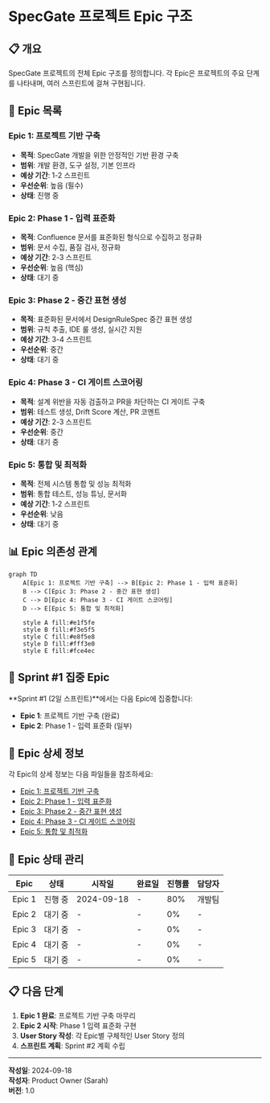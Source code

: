 # SpecGate 프로젝트 Epic 구조

## 📋 개요

SpecGate 프로젝트의 전체 Epic 구조를 정의합니다. 각 Epic은 프로젝트의 주요 단계를 나타내며, 여러 스프린트에 걸쳐 구현됩니다.

## 🎯 Epic 목록

### **Epic 1: 프로젝트 기반 구축**
- **목적**: SpecGate 개발을 위한 안정적인 기반 환경 구축
- **범위**: 개발 환경, 도구 설정, 기본 인프라
- **예상 기간**: 1-2 스프린트
- **우선순위**: 높음 (필수)
- **상태**: 진행 중

### **Epic 2: Phase 1 - 입력 표준화**
- **목적**: Confluence 문서를 표준화된 형식으로 수집하고 정규화
- **범위**: 문서 수집, 품질 검사, 정규화
- **예상 기간**: 2-3 스프린트
- **우선순위**: 높음 (핵심)
- **상태**: 대기 중

### **Epic 3: Phase 2 - 중간 표현 생성**
- **목적**: 표준화된 문서에서 DesignRuleSpec 중간 표현 생성
- **범위**: 규칙 추출, IDE 룰 생성, 실시간 지원
- **예상 기간**: 3-4 스프린트
- **우선순위**: 중간
- **상태**: 대기 중

### **Epic 4: Phase 3 - CI 게이트 스코어링**
- **목적**: 설계 위반을 자동 검출하고 PR을 차단하는 CI 게이트 구축
- **범위**: 테스트 생성, Drift Score 계산, PR 코멘트
- **예상 기간**: 2-3 스프린트
- **우선순위**: 중간
- **상태**: 대기 중

### **Epic 5: 통합 및 최적화**
- **목적**: 전체 시스템 통합 및 성능 최적화
- **범위**: 통합 테스트, 성능 튜닝, 문서화
- **예상 기간**: 1-2 스프린트
- **우선순위**: 낮음
- **상태**: 대기 중

## 📊 Epic 의존성 관계

```mermaid
graph TD
    A[Epic 1: 프로젝트 기반 구축] --> B[Epic 2: Phase 1 - 입력 표준화]
    B --> C[Epic 3: Phase 2 - 중간 표현 생성]
    C --> D[Epic 4: Phase 3 - CI 게이트 스코어링]
    D --> E[Epic 5: 통합 및 최적화]
    
    style A fill:#e1f5fe
    style B fill:#f3e5f5
    style C fill:#e8f5e8
    style D fill:#fff3e0
    style E fill:#fce4ec
```

## 🎯 Sprint #1 집중 Epic

**Sprint #1 (2일 스프린트)**에서는 다음 Epic에 집중합니다:

- **Epic 1**: 프로젝트 기반 구축 (완료)
- **Epic 2**: Phase 1 - 입력 표준화 (일부)

## 📝 Epic 상세 정보

각 Epic의 상세 정보는 다음 파일들을 참조하세요:

- [Epic 1: 프로젝트 기반 구축](./epic-1-project-foundation.md)
- [Epic 2: Phase 1 - 입력 표준화](./epic-2-phase1-input-standardization.md)
- [Epic 3: Phase 2 - 중간 표현 생성](./epic-3-phase2-intermediate-generation.md)
- [Epic 4: Phase 3 - CI 게이트 스코어링](./epic-4-phase3-ci-gate-scoring.md)
- [Epic 5: 통합 및 최적화](./epic-5-integration-optimization.md)

## 🔄 Epic 상태 관리

| Epic | 상태 | 시작일 | 완료일 | 진행률 | 담당자 |
|------|------|--------|--------|--------|--------|
| Epic 1 | 진행 중 | 2024-09-18 | - | 80% | 개발팀 |
| Epic 2 | 대기 중 | - | - | 0% | - |
| Epic 3 | 대기 중 | - | - | 0% | - |
| Epic 4 | 대기 중 | - | - | 0% | - |
| Epic 5 | 대기 중 | - | - | 0% | - |

## 📋 다음 단계

1. **Epic 1 완료**: 프로젝트 기반 구축 마무리
2. **Epic 2 시작**: Phase 1 입력 표준화 구현
3. **User Story 작성**: 각 Epic별 구체적인 User Story 정의
4. **스프린트 계획**: Sprint #2 계획 수립

---

**작성일**: 2024-09-18  
**작성자**: Product Owner (Sarah)  
**버전**: 1.0
